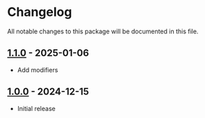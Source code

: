 # Changelog

All notable changes to this package will be documented in this file.

## [1.1.0] - 2025-01-06

- Add modifiers

## [1.0.0] - 2024-12-15

- Initial release

[1.1.0]: https://github.com/daun/statamic-utils/releases/tag/1.1.0
[1.0.0]: https://github.com/daun/statamic-utils/releases/tag/1.0.0
